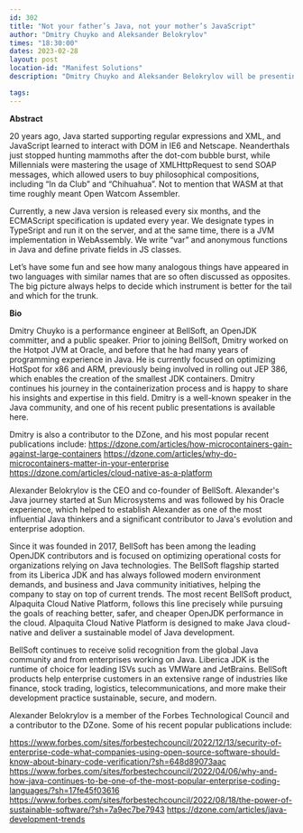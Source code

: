 ```yaml
---
id: 302
title: "Not your father’s Java, not your mother’s JavaScript"
author: "Dmitry Chuyko and Aleksander Belokrylov"
times: "18:30:00"
dates: 2023-02-28
layout: post
location-id: "Manifest Solutions"
description: "Dmitry Chuyko and Aleksander Belokrylov will be presenting Not your father’s Java, not your mother’s JavaScript"

tags: 
---
```


**Abstract**

20 years ago, Java started supporting regular expressions and XML, and JavaScript learned to interact with DOM in IE6 and Netscape. Neanderthals just stopped hunting mammoths after the dot-com bubble burst, while Millennials were mastering the usage of XMLHttpRequest to send SOAP messages, which allowed users to buy philosophical compositions, including “In da Club” and “Chihuahua”. Not to mention that WASM at that time roughly meant Open Watcom Assembler.

Currently, a new Java version is released every six months, and the ECMAScript specification is updated every year. We designate types in TypeSript and run it on the server, and at the same time, there is a JVM implementation in WebAssembly. We write “var” and anonymous functions in Java and define private fields in JS classes.

Let’s have some fun and see how many analogous things have appeared in two languages with similar names that are so often discussed as opposites. The big picture always helps to decide which instrument is better for the tail and which for the trunk.

**Bio**

Dmitry Chuyko is a performance engineer at BellSoft, an OpenJDK committer, and a public speaker. Prior to joining BellSoft, Dmitry worked on the Hotpot JVM at Oracle, and before that he had many years of programming experience in Java. He is currently focused on optimizing HotSpot for x86 and ARM, previously being involved in rolling out JEP 386, which enables the creation of the smallest JDK containers. Dmitry continues his journey in the containerization process and is happy to share his insights and expertise in this field. Dmitry is a well-known speaker in the Java community, and one of his recent public presentations is available here.

Dmitry is also a contributor to the DZone, and his most popular recent publications include:
https://dzone.com/articles/how-microcontainers-gain-against-large-containers
https://dzone.com/articles/why-do-microcontainers-matter-in-your-enterprise
https://dzone.com/articles/cloud-native-as-a-platform

Alexander Belokrylov is the CEO and co-founder of BellSoft. Alexander's Java journey started at Sun Microsystems and was followed by his Oracle experience, which helped to establish Alexander as one of the most influential Java thinkers and a significant contributor to Java's evolution and enterprise adoption.

Since it was founded in 2017, BellSoft has been among the leading OpenJDK contributors and is focused on optimizing operational costs for organizations relying on Java technologies. The BellSoft flagship started from its Liberica JDK and has always followed modern environment demands, and business and Java community initiatives, helping the company to stay on top of current trends. The most recent BellSoft product, Alpaquita Cloud Native Platform, follows this line precisely while pursuing the goals of reaching better, safer, and cheaper OpenJDK performance in the cloud. Alpaquita Cloud Native Platform is designed to make Java cloud-native and deliver a sustainable model of Java development.

BellSoft continues to receive solid recognition from the global Java community and from enterprises working on Java. Liberica JDK is the runtime of choice for leading ISVs such as VMWare and JetBrains. BellSoft products help enterprise customers in an extensive range of industries like finance, stock trading, logistics, telecommunications, and more make their development practice sustainable, secure, and modern.

Alexander Belokrylov is a member of the Forbes Technological Council and a contributor to the DZone. Some of his recent popular publications include:

https://www.forbes.com/sites/forbestechcouncil/2022/12/13/security-of-enterprise-code-what-companies-using-open-source-software-should-know-about-binary-code-verification/?sh=648d89073aac
https://www.forbes.com/sites/forbestechcouncil/2022/04/06/why-and-how-java-continues-to-be-one-of-the-most-popular-enterprise-coding-languages/?sh=17fe45f03616
https://www.forbes.com/sites/forbestechcouncil/2022/08/18/the-power-of-sustainable-software/?sh=7a9ec7be7943
https://dzone.com/articles/java-development-trends

